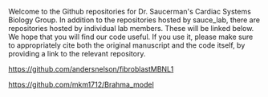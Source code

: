 Welcome to the Github repositories for Dr. Saucerman's Cardiac Systems Biology Group. In addition to the repositories hosted by sauce_lab, there are repositories hosted by individual lab members. These will be linked below. We hope that you will find our code useful. If you use it, please make sure to appropriately cite both the original manuscript and the code itself, by providing a link to the relevant repository.

https://github.com/andersnelson/fibroblastMBNL1

https://github.com/mkm1712/Brahma_model
